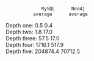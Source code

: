                  MySQL      Neo4j        
              average      average
Depth one:       0.5       0.4       
Depth two:       1.8       17.0      
Depth three:     57.5      17.0      
Depth four:      1716.1    517.9    
Depth five:      204874.4  70712.5   

